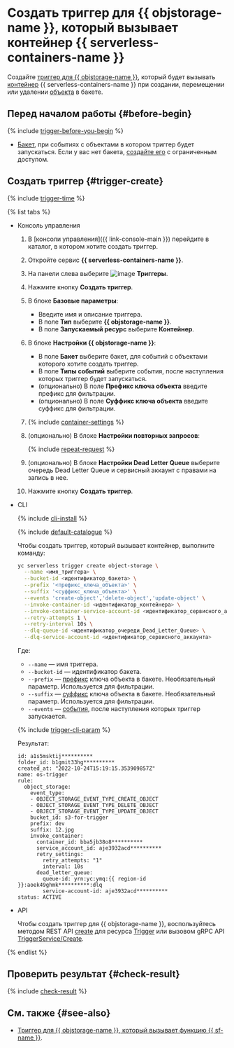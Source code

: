 # Создать триггер для {{ objstorage-name }}, который вызывает контейнер {{ serverless-containers-name }}

Создайте [триггер для {{ objstorage-name }}](../concepts/trigger/os-trigger.md), который будет вызывать [контейнер](../concepts/container.md) {{ serverless-containers-name }} при создании, перемещении или удалении [объекта](../../storage/concepts/object.md) в бакете.

## Перед началом работы {#before-begin}

{% include [trigger-before-you-begin](../../_includes/serverless-containers/trigger-before-you-begin.md) %}

* [Бакет](../../storage/concepts/bucket.md), при событиях с объектами в котором триггер будет запускаться. Если у вас нет бакета, [создайте его](../../storage/operations/buckets/create.md) с ограниченным доступом.

## Создать триггер {#trigger-create}

{% include [trigger-time](../../_includes/functions/trigger-time.md) %}

{% list tabs %}

- Консоль управления

    1. В [консоли управления]({{ link-console-main }}) перейдите в каталог, в котором хотите создать триггер.

    1. Откройте сервис **{{ serverless-containers-name }}**.

    1. На панели слева выберите ![image](../../_assets/functions/triggers.svg) **Триггеры**.

    1. Нажмите кнопку **Создать триггер**.

    1. В блоке **Базовые параметры**:

        * Введите имя и описание триггера.
        * В поле **Тип** выберите **{{ objstorage-name }}**.
        * В поле **Запускаемый ресурс** выберите **Контейнер**.

    1. В блоке **Настройки {{ objstorage-name }}**:

        * В поле **Бакет** выберите бакет, для событий с объектами которого хотите создать триггер.
        * В поле **Типы событий** выберите события, после наступления которых триггер будет запускаться.
        * (опционально) В поле **Префикс ключа объекта** введите префикс для фильтрации.
        * (опционально) В поле **Суффикс ключа объекта** введите суффикс для фильтрации.

    1. {% include [container-settings](../../_includes/serverless-containers/container-settings.md) %}

    1. (опционально) В блоке **Настройки повторных запросов**:

        {% include [repeat-request](../../_includes/serverless-containers/repeat-request.md) %}

    1. (опционально) В блоке **Настройки Dead Letter Queue** выберите очередь Dead Letter Queue и сервисный аккаунт с правами на запись в нее.

    1. Нажмите кнопку **Создать триггер**.

- CLI

    {% include [cli-install](../../_includes/cli-install.md) %}

    {% include [default-catalogue](../../_includes/default-catalogue.md) %}

    Чтобы создать триггер, который вызывает контейнер, выполните команду:

    ```bash
    yc serverless trigger create object-storage \
      --name <имя_триггера> \
      --bucket-id <идентификатор_бакета> \
      --prefix '<префикс_ключа_объекта>' \
      --suffix '<суффикс_ключа_объекта>' \
      --events 'create-object','delete-object','update-object' \
      --invoke-container-id <идентификатор_контейнера> \
      --invoke-container-service-account-id <идентификатор_сервисного_аккаунта> \
      --retry-attempts 1 \
      --retry-interval 10s \
      --dlq-queue-id <идентификатор_очереди_Dead_Letter_Queue> \
      --dlq-service-account-id <идентификатор_сервисного_аккаунта>
    ```

    Где:

    * `--name` — имя триггера.
    * `--bucket-id` — идентификатор бакета.
    * `--prefix` — [префикс](../concepts/trigger/os-trigger.md#filter) ключа объекта в бакете. Необязательный параметр. Используется для фильтрации.
    * `--suffix` — [суффикс](../concepts/trigger/os-trigger.md#filter) ключа объекта в бакете. Необязательный параметр. Используется для фильтрации.
    * `--events` — [события](../concepts/trigger/os-trigger.md#event), после наступления которых триггер запускается.
    
    {% include [trigger-cli-param](../../_includes/serverless-containers/trigger-cli-param.md) %}

    Результат:

    ```text
    id: a1s5msktij**********
    folder_id: b1gmit33hg**********
    created_at: "2022-10-24T15:19:15.353909857Z"
    name: os-trigger
    rule:
      object_storage:
        event_type:
        - OBJECT_STORAGE_EVENT_TYPE_CREATE_OBJECT
        - OBJECT_STORAGE_EVENT_TYPE_DELETE_OBJECT
        - OBJECT_STORAGE_EVENT_TYPE_UPDATE_OBJECT
        bucket_id: s3-for-trigger
        prefix: dev
        suffix: 12.jpg
        invoke_container:
          container_id: bba5jb38o8**********
          service_account_id: aje3932acd**********
          retry_settings:
            retry_attempts: "1"
            interval: 10s
          dead_letter_queue:
            queue-id: yrn:yc:ymq:{{ region-id }}:aoek49ghmk**********:dlq
            service-account-id: aje3932acd**********
    status: ACTIVE
    ```

- API

  Чтобы создать триггер для {{ objstorage-name }}, воспользуйтесь методом REST API [create](../triggers/api-ref/Trigger/create.md) для ресурса [Trigger](../triggers/api-ref/Trigger/index.md) или вызовом gRPC API [TriggerService/Create](../triggers/api-ref/grpc/trigger_service.md#Create).

{% endlist %}

## Проверить результат {#check-result}

{% include [check-result](../../_includes/serverless-containers/check-result.md) %}

## См. также {#see-also}

* [Триггер для {{ objstorage-name }}, который вызывает функцию {{ sf-name }}](../../functions/operations/trigger/os-trigger-create.md).

